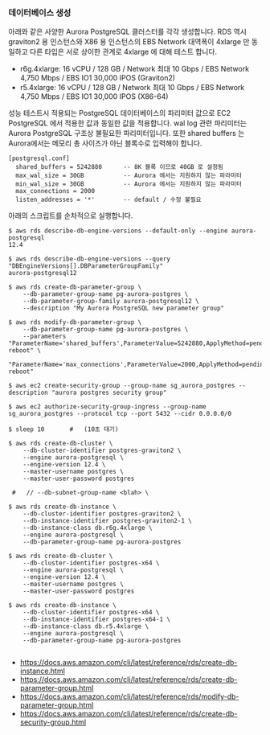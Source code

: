 ### 데이터베이스 생성 ###

아래와 같은 사양한 Aurora PostgreSQL 클러스터를 각각 생성합니다. RDS 역시 graviton2 용 인스턴스와 X86 용 인스턴스의 EBS Network 대역폭이 4xlarge 만 동일하고 다른 타입은 서로 상이한 관계로 4xlarge 에 대해 테스트 합니다.  

- r6g.4xlarge: 16 vCPU / 128 GB / Network 최대 10 Gbps / EBS Network 4,750 Mbps / EBS IO1 30,000 IPOS (Graviton2)
- r5.4xlarge: 16 vCPU / 128 GB / Network 최대 10 Gbps / EBS Network 4,750 Mbps / EBS IO1 30,000 IPOS (X86-64)

성능 테스트시 적용되는 PostgreSQL 데이터베이스의 파리미터 값으로 EC2 PostgreSQL 에서 적용한 값과 동일한 값을 적용합니다. wal log 관련 파리미터는 Aurora PostgreSQL 구조상 불필요한 파리미터입니다. 또한 shared buffers 는 Aurora에서는 메모리 총 사이즈가 아닌 블록수로 입력해야 합니다. 
```
[postgresql.conf]
  shared_buffers = 5242880      -- 8K 블록 이므로 40GB 로 설정됨
  max_wal_size = 30GB           -- Aurora 에서는 지원하지 않는 파라미터
  min_wal_size = 30GB           -- Aurora 에서는 지원하지 않는 파라미터
  max_connections = 2000
  listen_addresses = '*'        -- default / 수정 불필요
```

아래의 스크립트를 순차적으로 실행합니다. 

```
$ aws rds describe-db-engine-versions --default-only --engine aurora-postgresql
12.4

$ aws rds describe-db-engine-versions --query "DBEngineVersions[].DBParameterGroupFamily"
aurora-postgresql12

$ aws rds create-db-parameter-group \
    --db-parameter-group-name pg-aurora-postgres \
    --db-parameter-group-family aurora-postgresql12 \
    --description "My Aurora PostgreSQL new parameter group"

$ aws rds modify-db-parameter-group \
    --db-parameter-group-name pg-aurora-postgres \
    --parameters "ParameterName='shared_buffers',ParameterValue=5242880,ApplyMethod=pending-reboot" \
                 "ParameterName='max_connections',ParameterValue=2000,ApplyMethod=pending-reboot"   

$ aws ec2 create-security-group --group-name sg_aurora_postgres --description "aurora postgres security group"

$ aws ec2 authorize-security-group-ingress --group-name sg_aurora_postgres --protocol tcp --port 5432 --cidr 0.0.0.0/0

$ sleep 10       #   (10초 대기)                    
                                        
$ aws rds create-db-cluster \
    --db-cluster-identifier postgres-graviton2 \
    --engine aurora-postgresql \
    --engine-version 12.4 \
    --master-username postgres \
    --master-user-password postgres    
    
 #   // --db-subnet-group-name <blah> \

$ aws rds create-db-instance \
    --db-cluster-identifier postgres-graviton2 \
    --db-instance-identifier postgres-graviton2-1 \
    --db-instance-class db.r6g.4xlarge \
    --engine aurora-postgresql \
    --db-parameter-group-name pg-aurora-postgres
    
$ aws rds create-db-cluster \
    --db-cluster-identifier postgres-x64 \
    --engine aurora-postgresql \
    --engine-version 12.4 \
    --master-username postgres \
    --master-user-password postgres 

$ aws rds create-db-instance \
    --db-cluster-identifier postgres-x64 \
    --db-instance-identifier postgres-x64-1 \
    --db-instance-class db.r5.4xlarge \
    --engine aurora-postgresql \
    --db-parameter-group-name pg-aurora-postgres
    
```

* https://docs.aws.amazon.com/cli/latest/reference/rds/create-db-instance.html
* https://docs.aws.amazon.com/cli/latest/reference/rds/create-db-parameter-group.html
* https://docs.aws.amazon.com/cli/latest/reference/rds/modify-db-parameter-group.html
* https://docs.aws.amazon.com/cli/latest/reference/rds/create-db-security-group.html

